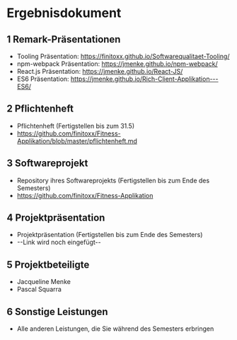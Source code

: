 # Ergebnisdokument

## 1 Remark-Präsentationen
  - Tooling Präsentation: https://finitoxx.github.io/Softwarequalitaet-Tooling/
  - npm-webpack Präsentation: https://jmenke.github.io/npm-webpack/
  - React.js Präsentation: https://jmenke.github.io/React-JS/
  - ES6 Präsentation: https://jmenke.github.io/Rich-Client-Applikation---ES6/
   
## 2 Pflichtenheft

   - Pflichtenheft (Fertigstellen bis zum 31.5)
   - https://github.com/finitoxx/Fitness-Applikation/blob/master/pflichtenheft.md
   
## 3 Softwareprojekt

   - Repository ihres Softwareprojekts (Fertigstellen bis zum Ende des Semesters)
   - https://github.com/finitoxx/Fitness-Applikation
## 4 Projektpräsentation

   - Projektpräsentation (Fertigstellen bis zum Ende des Semesters)
   - --Link wird noch eingefügt--
## 5 Projektbeteiligte

   - Jacqueline Menke
   - Pascal Squarra
   
## 6 Sonstige Leistungen

   - Alle anderen Leistungen, die Sie während des Semesters erbringen
